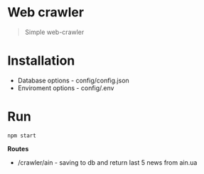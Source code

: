 # Web crawler
> Simple web-crawler

# Installation

- Database options - config/config.json
- Enviroment options - config/.env

# Run

```shell
npm start
```

**Routes**

- /crawler/ain - saving to db and return last 5 news from ain.ua
